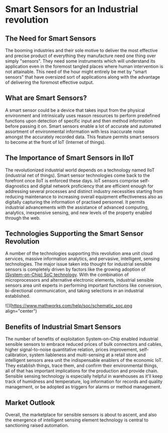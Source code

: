 # Smart Sensors for an Industrial revolution

## The Need for Smart Sensors

The booming industries and their sole motive to deliver the most effective and precise product of everything they manufacture need one thing over simply "sensors". They need some instruments which will understand its application even in the foremost tangled places where human intervention is not attainable. This need of the hour might entirely be met by "smart sensors" that have oversized sort of applications along with the advantage of delivering the foremost effective output.

## What are Smart Sensors?

A smart sensor could be a device that takes input from the physical environment and intrinsically uses reason resources to perform predefined functions upon detection of specific input and then method information before passing it on. Smart sensors enable a lot of accurate and automated assortment of environmental information with less inaccurate noise amongst the accurately recorded data. This feature permits smart sensors to become at the front of IoT (Internet of things).

## The Importance of Smart Sensors in IIoT

The revolutionized industrial world depends on a technology named IIoT (industrial net of things). Smart sensor technologies come back to the forefront once IIoT is enforced these days. IoT sensors comprise self-diagnostics and digital network proficiency that are efficient enough for addressing several processes and distinct industry necessities starting from reducing maintenance to increasing overall equipment effectiveness also as digitally capturing the information of practised personnel. It permits industrial advancements with the assistance of advanced computing, analytics, inexpensive sensing, and new levels of the property enabled through the web.

## Technologies Supporting the Smart Sensor Revolution

A number of the technologies supporting this revolution area unit cloud services, massive information analytics, and pervasive, intelligent, sensing technologies. The major issue taken into thought for industrial sensible sensors is completely driven by factors like the growing adoption of [(System-on-Chip) SoC technology](https://www.mathworks.com/help/soc/system-on-chip-soc.html). With the combination of microprocessors and alternative electronic elements, industrial sensible sensors area unit experts in performing important functions like conversion, bi-directional communication, and taking selections in an industrial established.

![](https://www.mathworks.com/help/soc/schematic_soc.png align="center")

## Benefits of Industrial Smart Sensors

The number of benefits of exploitation System-on-Chip enabled industrial sensible sensors to embrace reduced prices of bulk connectors and cables, higher signal-to-noise quantitative relation, prices improvement, self-calibration, system liableness and multi-sensing at a retail store and intelligent sensors area unit the indispensable enablers of the economic IoT. They establish things, trace them, and confirm their environmental things, all of that has important implications for the production and provide chain. Sensible sensing technology is especially helpful in warehouses as it'll keep track of humidness and temperature, log information for records and quality management, or be adopted as triggers for alarms or method management.

## Market Outlook

Overall, the marketplace for sensible sensors is about to ascent, and also the emergence of intelligent sensing element technology is central to sanctioning raised automation.